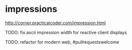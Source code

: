 # impressions

http://corner.practicalcoder.com/impression.html

TODO: fix ascii impression width for reactive client displays

TODO: refactor for modern web, #pullrequestswelcome 
